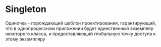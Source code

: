 # Singleton

Одиночка - порождающий шаблон проектирования, гарантирующий, что в однопроцессном приложении
будет единственный экземпляр некоторого класса, и предоставляющий глобальную точку
доступа к этому экземпляру

